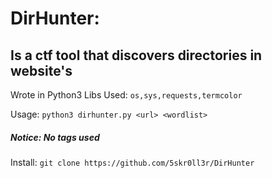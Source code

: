 # DirHunter:
## Is a ctf tool that discovers directories in website's

Wrote in Python3
Libs Used: `os,sys,requests,termcolor`
        
Usage: `python3 dirhunter.py <url> <wordlist>`
##### Notice: No tags used

Install: `git clone https://github.com/5skr0ll3r/DirHunter`
